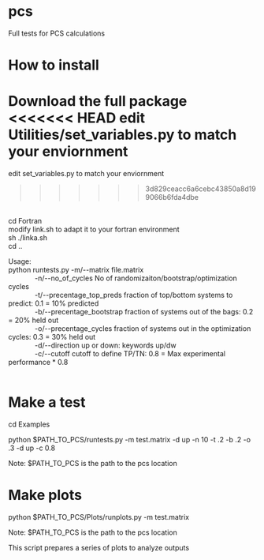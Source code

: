 # pcs
Full tests for PCS calculations

# How to install
Download the full package <br>
<<<<<<< HEAD
edit Utilities/set_variables.py to match your enviornment <br>
=======
edit set_variables.py to match your enviornment <br>
>>>>>>> 3d829ceacc6a6cebc43850a8d199066b6fda4dbe
<br>
cd Fortran<br>
modify link.sh to adapt it to your fortran environment <br>
sh ./linka.sh <br>
cd .. <br>

Usage:  <br>
python runtests.py -m/--matrix file.matrix <br>
&emsp; &emsp; &emsp;  -n/--no_of_cycles  No of randomizaiton/bootstrap/optimization cycles  <br>
&emsp; &emsp; &emsp;  -t/--precentage_top_preds fraction of top/bottom systems to predict: 0.1 = 10% predicted <br>
&emsp; &emsp; &emsp;  -b/--precentage_bootstrap fraction of systems out of the bags:  0.2 = 20% held out <br>
&emsp; &emsp; &emsp;  -o/--precentage_cycles fraction of systems out in the optimization cycles:  0.3 = 30% held out <br>
&emsp; &emsp; &emsp;  -d/--direction up or down: keywords up/dw <br>
&emsp; &emsp; &emsp;  -c/--cutoff cutoff to define TP/TN: 0.8 = Max experimental performance * 0.8 <br>
<br>

# Make a test
cd Examples <br>

python $PATH_TO_PCS/runtests.py -m test.matrix -d up -n 10 -t .2 -b .2 -o .3 -d up -c 0.8 <br>

Note:  $PATH_TO_PCS is the path to the pcs location 


# Make plots
python $PATH_TO_PCS/Plots/runplots.py -m test.matrix <br>

Note:  $PATH_TO_PCS is the path to the pcs location 

This script prepares a series of plots to analyze outputs

